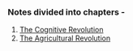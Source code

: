 ### Notes divided into chapters - 

1. [The Cognitive Revolution](https://github.com/nikkhil13/books-that-I-read/blob/master/Sapiens%20-%20A%20Brief%20History%20of%20Mankind/1.%20The%20Cognitive%20Revolution.pdf)
2. [The Agricultural Revolution](https://github.com/nikkhil13/books-that-I-read/blob/master/Sapiens%20-%20A%20Brief%20History%20of%20Mankind/2.%20The%20Agricultural%20Revolution.pdf)
